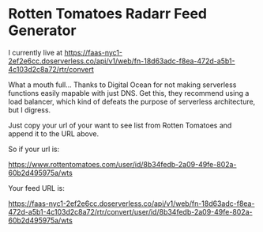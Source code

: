 # Rotten Tomatoes Radarr Feed Generator

I currently live at https://faas-nyc1-2ef2e6cc.doserverless.co/api/v1/web/fn-18d63adc-f8ea-472d-a5b1-4c103d2c8a72/rtr/convert

What a mouth full... Thanks to Digital Ocean for not making serverless functions easily mapable with just DNS. Get this, they recommend using a load balancer, which kind of defeats the purpose of serverless architecture, but I digress.

Just copy your url of your want to see list from Rotten Tomatoes and append it to the URL above.

So if your url is:

https://www.rottentomatoes.com/user/id/8b34fedb-2a09-49fe-802a-60b2d495975a/wts

Your feed URL is:

https://faas-nyc1-2ef2e6cc.doserverless.co/api/v1/web/fn-18d63adc-f8ea-472d-a5b1-4c103d2c8a72/rtr/convert/user/id/8b34fedb-2a09-49fe-802a-60b2d495975a/wts

